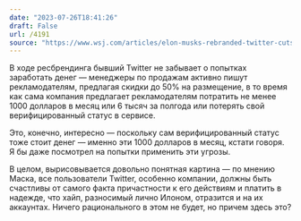 ```yaml
---
date: "2023-07-26T18:41:26"
draft: False
url: /4191
source: "https://www.wsj.com/articles/elon-musks-rebranded-twitter-cuts-ad-prices-d2615d8f?mod=djemalertNEWS"
---
```


В ходе ресбрендинга бывший Twitter не забывает о попытках заработать денег — менеджеры по продажам активно пишут рекламодателям, предлагая скидки до 50% на размещение, в то время как сама компания предлагает рекламодателям потратить не менее 1000 долларов в месяц или 6 тысяч за полгода или потерять свой верифицированный статус в сервисе.

Это, конечно, интересно — поскольку сам верифицированный статус тоже стоит денег — именно эти 1000 долларов в месяц, кстати говоря. Я бы даже посмотрел на попытки применить эти угрозы.

В целом, вырисовывается довольно понятная картина — по мнению Маска, все пользователи Twitter, особенно компании, должны быть счастливы от самого факта причастности к его действиям и платить в надежде, что хайп, разносимый лично Илоном, отразится и на их аккаунтах. Ничего рационального в этом не будет, но причем здесь это?
